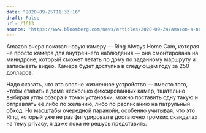 ```yaml
---
date: "2020-09-25T11:33:16"
draft: False
url: /1613
source: "https://www.bloomberg.com/news/articles/2020-09-24/amazon-s-new-ring-security-camera-will-fly-around-your-home?srnd=technology-vp"
---
```


Amazon вчера показал новую камеру — Ring Always Home Cam, которая не просто камера для внутреннего наблюдения — она смонтирована на минидроне, который сможет летать по дому по заданному маршруту и записывать видео. Камера будет доступна в следующем году за 250 долларов.

Надо сказать, что это вполне жизненное устройство — вместо того, чтобы ставить в доме несколько фиксированных камер, тщательно выбирая углы обзора и точки установки, можно поставить одну такую и отправлять её либо по желанию, либо по расписанию на патрульный обход. Но масштабы очередной паранойи, особенно учитывая, что это Ring, который уже не раз фигурировал в достаточно громких скандалах на тему privacy, я даже пока не решусь представить.
